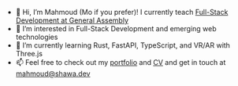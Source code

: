 - 👋 Hi, I’m Mahmoud (Mo if you prefer)! I currently teach <a href="https://generalassemb.ly/instructors/mahmoud-el-shawa/28943">Full-Stack Development at General Assembly</a>
- 👀 I’m interested in Full-Stack Development and emerging web technologies
- 🌱 I’m currently learning Rust, FastAPI, TypeScript, and VR/AR with Three.js 
- 📫 Feel free to check out my [portfolio](https://shawa.dev/) and [CV](https://docs.google.com/document/d/1vNG1eEzo_FglUamq9IO6J3wHpgET-7piyfCjeukWbUU/edit?usp=sharing) and get in touch at mahmoud@shawa.dev

<!---
mo-shawa/mo-shawa is a ✨ special ✨ repository because its `README.md` (this file) appears on your GitHub profile.
You can click the Preview link to take a look at your changes.
--->
